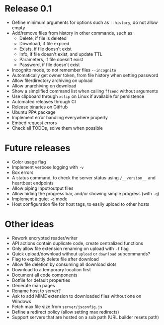 # Release 0.1
- Define minimum arguments for options such as `--history`, do not allow empty
- Add/remove files from history in other commands, such as:
  - Delete, if file is deleted
  - Download, if file expired
  - Exists, if file doesn't exist
  - Info, if file doesn't exist, and update TTL
  - Parameters, if file doesn't exist
  - Password, if file doesn't exist
- Incognito mode, to not remember files `--incognito`
- Automatically get owner token, from file history when setting password
- Allow file/directory archiving on upload
- Allow unarchiving on download 
- Show a simplified command list when calling `ffsend` without arguments
- Use clipboard through `xclip` on Linux if available for persistence
- Automated releases through CI
- Release binaries on GitHub
- Ubuntu PPA package
- Implement error handling everywhere properly
- Embed request errors
- Check all TODOs, solve them when possible

# Future releases
- Color usage flag
- Implement verbose logging with `-v`
- Box errors
- A status command, to check the server status using `/__version__` and
  heartbeat endpoints
- Allow piping input/output files
- Allow hiding the progress bar, and/or showing simple progress (with `-q`)
- Implement a quiet `-q` mode
- Host configuration file for host tags, to easily upload to other hosts

# Other ideas
- Rework encrypted reader/writer
- API actions contain duplicate code, create centralized functions
- Only allow file extension renaming on upload with `-f` flag
- Quick upload/download without `upload` or `download` subcommands?
- Flag to explicitly delete file after download
- Allow file deletion by consuming all download slots
- Download to a temporary location first
- Document all code components
- Dotfile for default properties
- Generate man pages
- Rename host to server?
- Ask to add MIME extension to downloaded files without one on Windows
- Fetch max file size from `server/jsconfig.js`
- Define a redirect policy (allow setting max redirects)
- Support servers that are hosted on a sub path (URL builder resets path)
